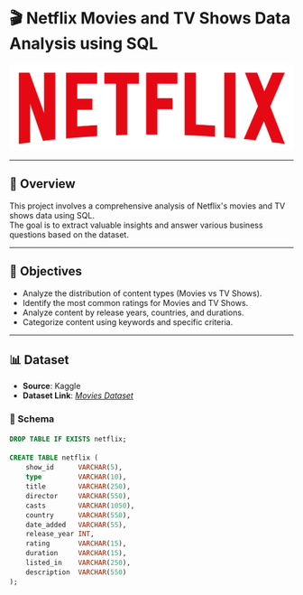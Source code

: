 # 🎬 Netflix Movies and TV Shows Data Analysis using SQL

![NETFLIX LOGO](https://github.com/rohitrai-07/netflix_sql_project/blob/main/logo.png)

---

## 📌 Overview
 
This project involves a comprehensive analysis of Netflix's movies and TV shows data using SQL.  
The goal is to extract valuable insights and answer various business questions based on the dataset.

---

## 🎯 Objectives

- Analyze the distribution of content types (Movies vs TV Shows).
- Identify the most common ratings for Movies and TV Shows.
- Analyze content by release years, countries, and durations.
- Categorize content using keywords and specific criteria.

---

## 📊 Dataset

- **Source**: Kaggle  
- **Dataset Link**: _[Movies Dataset](https://www.kaggle.com/shivamb/netflix-shows)_

### 🧩 Schema

```sql
DROP TABLE IF EXISTS netflix;

CREATE TABLE netflix (
    show_id      VARCHAR(5),
    type         VARCHAR(10),
    title        VARCHAR(250),
    director     VARCHAR(550),
    casts        VARCHAR(1050),
    country      VARCHAR(550),
    date_added   VARCHAR(55),
    release_year INT,
    rating       VARCHAR(15),
    duration     VARCHAR(15),
    listed_in    VARCHAR(250),
    description  VARCHAR(550)
);

